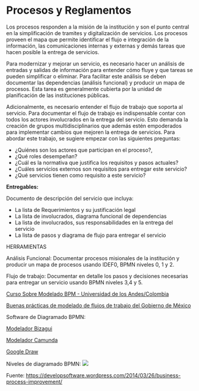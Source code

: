 
# Procesos y Reglamentos

Los procesos responden a la misión de la institución y son el punto central en la simplificación de tramites y digitalización de servicios. Los procesos proveen el mapa que permite identificar el flujo e integración de la información, las comunicaciones internas y externas y demás tareas que hacen posible la entrega de servicios.

Para modernizar y mejorar un servicio, es necesario hacer un análisis de entradas y salidas de información para entender cómo fluye y que tareas se pueden simplificar o eliminar. Para facilitar este análisis se deben documentar las dependencias (análisis funcional) y producir un mapa de procesos. Esta tarea es generalmente cubierta por la unidad de planificación de las instituciones públicas.

Adicionalmente, es necesario entender el flujo de trabajo que soporta al servicio. Para documentar el flujo de trabajo es indispensable contar con todos los actores involucrados en la entrega del servicio. Esto demanda la creación de grupos multidisciplinarios que además estén empoderados para implementar cambios que mejoren la entrega de servicios. Para abordar este trabajo, se sugiere empezar con las siguientes preguntas:

* ¿Quiénes son los actores que participan en el proceso?,
* ¿Qué roles desempeñan?
* ¿Cuál es la normativa que justifica los requisitos y pasos actuales?
* ¿Cuáles servicios externos son requisitos para entregar este servicio?
* ¿Qué servicios tienen como requisito a este servicio?

**Entregables:**

Documento de descripción del servicio que incluya:

* La lista de Requerimientos y su justificación legal
* La lista de involucrados, diagrama funcional de dependencias
* La lista de involucrados, sus responsabilidades en la entrega del servicio
* La lista de pasos y diagrama de flujo para entregar el servicio

HERRAMIENTAS


Análisis Funcional: Documentar procesos misionales de la institución y producir un mapa de procesos usando IDEF0, BPMN niveles  0, 1 y 2.

Flujo de trabajo: Documentar en detalle los pasos y decisiones necesarias para entregar un servicio usando BPMN niveles 3,4 y 5.

[Curso Sobre Modelado BPM - Universidad de los Andes/Colombia ](https://planeacion.uniandes.edu.co/dmdocuments/INS-45-1-01-01%20Modelamiento%20de%20Procesos%20con%20BPMN.pdf)

[Buenas prácticas de modelado de flujos de trabajo del Gobierno de México](https://www.gob.mx/guiasinteroperabilidad/contenido_gral/anexos_gral/anexo_g3_a1.pdf)

Software de Diagramado BPMN:

[Modelador Bizagui](https://www.bizagi.com/es/productos/bpm-suite/modeler)

[Modelador Camunda](https://camunda.com/bpmn/tool/)

[Google Draw](https://www.draw.io/)


Niveles de diagramado BPMN:
![](https://developsoftware.files.wordpress.com/2014/03/process-hierarchy.png)

Fuente: https://developsoftware.wordpress.com/2014/03/26/business-process-improvement/ 
